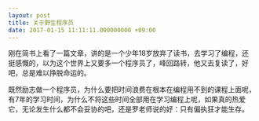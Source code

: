 ```yaml
---
layout: post
title: 关于野生程序员
date: 2017-01-15 11:11:11.000000000 +09:00
---
```

刚在简书上看了一篇文章，讲的是一个少年18岁放弃了读书，去学习了编程，还挺感慨的，以为这个世界上又要多一个程序员了，峰回路转，他又去复读了，好吧，总是难以挣脱命运的。

既然励志做一个程序员，为什么要把时间浪费在根本在编程用不到的课程上面呢，有7年的学习时间，为什么不将这些时间全部用在学习编程上呢，如果真的热爱它，无论发生什么都不会妥协的吧，还是罗老师说的好：只有偏执狂才能生存。

